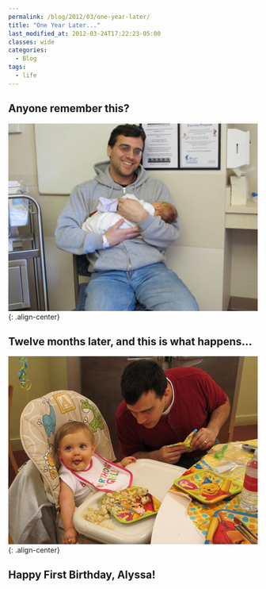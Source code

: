```yaml
---
permalink: /blog/2012/03/one-year-later/
title: "One Year Later..."
last_modified_at: 2012-03-24T17:22:23-05:00
classes: wide
categories:
  - Blog
tags:
  - life
---
```


## Anyone remember this?
![Alyssa Year 0](/assets/images/IMG_0037.jpg){: .align-center}

## Twelve months later, and this is what happens...
![Alyssa Year 1](/assets/images/IMG_1642.jpg){: .align-center}

## Happy First Birthday, Alyssa!